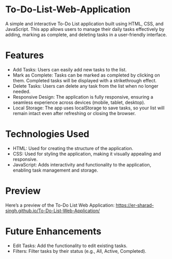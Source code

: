 # To-Do-List-Web-Application
A simple and interactive To-Do List application built using HTML, CSS, and JavaScript. This app allows users to manage their daily tasks effectively by adding, marking as complete, and deleting tasks in a user-friendly interface. 

# Features

* Add Tasks: Users can easily add new tasks to the list.
* Mark as Complete: Tasks can be marked as completed by clicking on them. Completed tasks will be displayed with a strikethrough effect.
* Delete Tasks: Users can delete any task from the list when no longer needed.
* Responsive Design: The application is fully responsive, ensuring a seamless experience across devices (mobile, tablet, desktop).
* Local Storage: The app uses localStorage to save tasks, so your list will remain intact even after refreshing or closing the browser.

# Technologies Used

* HTML: Used for creating the structure of the application.
* CSS: Used for styling the application, making it visually appealing and responsive.
* JavaScript: Adds interactivity and functionality to the application, enabling task management and storage.

# Preview

Here’s a preview of the To-Do List Web Application:  https://er-sharad-singh.github.io/To-Do-List-Web-Application/

# Future Enhancements

* Edit Tasks: Add the functionality to edit existing tasks.
* Filters: Filter tasks by their status (e.g., All, Active, Completed).
